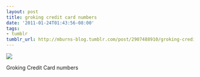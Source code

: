 ```yaml
---
layout: post
title: groking credit card numbers
date: '2011-01-24T01:43:56-08:00'
tags:
- tumblr
tumblr_url: http://mburns-blog.tumblr.com/post/2907488910/groking-credit-card-numbers
---
```


<img src="http://68.media.tumblr.com/tumblr_lfitp9UzrQ1qzt3z9o1_1280.jpg"/>

Groking Credit Card numbers

